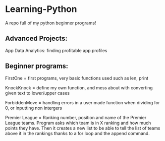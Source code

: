 # Learning-Python
A repo full of my python beginner programs!

## **Advanced Projects:**

App Data Analytics: finding profitable app profiles

## **Beginner programs:**

FirstOne = first programs, very basic functions used such as len, print

KnockKnock = define my own function, and mess about with converting given text to lower/upper cases

ForbiddenMove = handling errors in a user made function when dividing for 0, or inputting non intergers

Premier League = Ranking number, position and name of the Premier League teams. Program asks which team is in X ranking and how much points they have. Then it creates a new list to be able to tell the list of teams above it in the rankings thanks to a for loop and the append command. 
